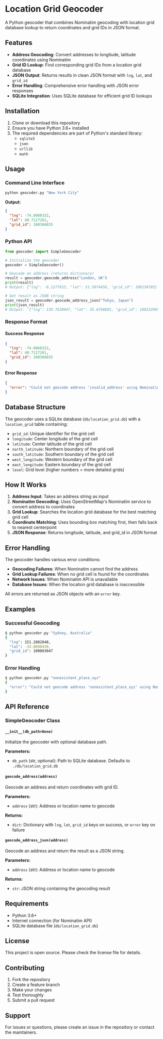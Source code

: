 # Location Grid Geocoder

A Python geocoder that combines Nominatim geocoding with location grid database lookup to return coordinates and grid IDs in JSON format.

## Features

- **Address Geocoding**: Convert addresses to longitude, latitude coordinates using Nominatim
- **Grid ID Lookup**: Find corresponding grid IDs from a location grid database
- **JSON Output**: Returns results in clean JSON format with `lng`, `lat`, and `grid_id`
- **Error Handling**: Comprehensive error handling with JSON error responses
- **SQLite Integration**: Uses SQLite database for efficient grid ID lookups

## Installation

1. Clone or download this repository
2. Ensure you have Python 3.6+ installed
3. The required dependencies are part of Python's standard library:
   - `sqlite3`
   - `json`
   - `urllib`
   - `math`

## Usage

### Command Line Interface

```bash
python geocoder.py "New York City"
```

**Output:**
```json
{
  "lng": -74.0060152,
  "lat": 40.7127281,
  "grid_id": 100366035
}
```

### Python API

```python
from geocoder import SimpleGeocoder

# Initialize the geocoder
geocoder = SimpleGeocoder()

# Geocode an address (returns dictionary)
result = geocoder.geocode_address("London, UK")
print(result)
# Output: {"lng": -0.1277653, "lat": 51.5074456, "grid_id": 100130785}

# Get result as JSON string
json_result = geocoder.geocode_address_json("Tokyo, Japan")
print(json_result)
# Output: '{"lng": 139.7638947, "lat": 35.6768601, "grid_id": 100232965}'
```

### Response Format

#### Success Response
```json
{
  "lng": -74.0060152,
  "lat": 40.7127281,
  "grid_id": 100366035
}
```

#### Error Response
```json
{
  "error": "Could not geocode address 'invalid_address' using Nominatim"
}
```

## Database Structure

The geocoder uses a SQLite database (`db/location_grid.db`) with a `location_grid` table containing:

- `grid_id`: Unique identifier for the grid cell
- `longitude`: Center longitude of the grid cell
- `latitude`: Center latitude of the grid cell
- `north_latitude`: Northern boundary of the grid cell
- `south_latitude`: Southern boundary of the grid cell
- `west_longitude`: Western boundary of the grid cell
- `east_longitude`: Eastern boundary of the grid cell
- `level`: Grid level (higher numbers = more detailed grids)

## How It Works

1. **Address Input**: Takes an address string as input
2. **Nominatim Geocoding**: Uses OpenStreetMap's Nominatim service to convert address to coordinates
3. **Grid Lookup**: Searches the location grid database for the best matching grid cell
4. **Coordinate Matching**: Uses bounding box matching first, then falls back to nearest centerpoint
5. **JSON Response**: Returns longitude, latitude, and grid_id in JSON format

## Error Handling

The geocoder handles various error conditions:

- **Geocoding Failures**: When Nominatim cannot find the address
- **Grid Lookup Failures**: When no grid cell is found for the coordinates
- **Network Issues**: When Nominatim API is unavailable
- **Database Issues**: When the location grid database is inaccessible

All errors are returned as JSON objects with an `error` key.

## Examples

### Successful Geocoding
```bash
$ python geocoder.py "Sydney, Australia"
{
  "lng": 151.2082848,
  "lat": -33.8698439,
  "grid_id": 100003047
}
```

### Error Handling
```bash
$ python geocoder.py "nonexistent_place_xyz"
{
  "error": "Could not geocode address 'nonexistent_place_xyz' using Nominatim"
}
```

## API Reference

### SimpleGeocoder Class

#### `__init__(db_path=None)`
Initialize the geocoder with optional database path.

**Parameters:**
- `db_path` (str, optional): Path to SQLite database. Defaults to `./db/location_grid.db`

#### `geocode_address(address)`
Geocode an address and return coordinates with grid ID.

**Parameters:**
- `address` (str): Address or location name to geocode

**Returns:**
- `dict`: Dictionary with `lng`, `lat`, `grid_id` keys on success, or `error` key on failure

#### `geocode_address_json(address)`
Geocode an address and return the result as a JSON string.

**Parameters:**
- `address` (str): Address or location name to geocode

**Returns:**
- `str`: JSON string containing the geocoding result

## Requirements

- Python 3.6+
- Internet connection (for Nominatim API)
- SQLite database file (`db/location_grid.db`)

## License

This project is open source. Please check the license file for details.

## Contributing

1. Fork the repository
2. Create a feature branch
3. Make your changes
4. Test thoroughly
5. Submit a pull request

## Support

For issues or questions, please create an issue in the repository or contact the maintainers.
